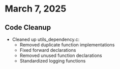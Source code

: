 # March 7, 2025

## Code Cleanup
- Cleaned up utils_dependency.c:
  - Removed duplicate function implementations
  - Fixed forward declarations
  - Removed unused function declarations
  - Standardized logging functions
